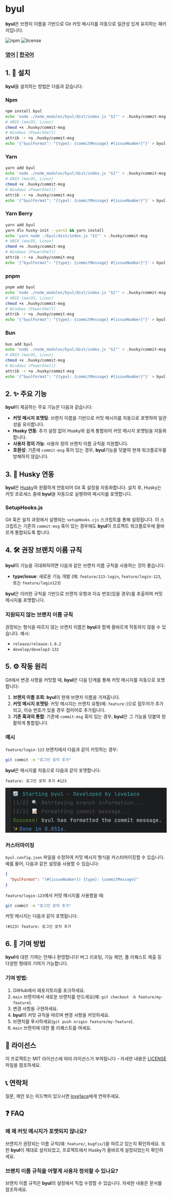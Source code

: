 # byul

**byul**은 브랜치 이름을 기반으로 Git 커밋 메시지를 자동으로 일관성 있게 유지하는 패키지입니다.

![npm](https://img.shields.io/npm/v/byul)
![license](https://img.shields.io/npm/l/byul)

### [영어](README.md) | [한국어](README_KO.md)

## 1. 🚀 설치

**byul**을 설치하는 방법은 다음과 같습니다:

### Npm

```bash
npm install byul
echo 'node ./node_modules/byul/dist/index.js "$1"' > .husky/commit-msg
# UNIX (macOS, Linux)
chmod +x .husky/commit-msg
# Windows (PowerShell)
attrib -r +a .husky/commit-msg
echo '{"byulFormat": "{type}: {commitMessage} #{issueNumber}"}' > byul.config.json
```

### Yarn

```bash
yarn add byul
echo 'node ./node_modules/byul/dist/index.js "$1"' > .husky/commit-msg
# UNIX (macOS, Linux)
chmod +x .husky/commit-msg
# Windows (PowerShell)
attrib -r +a .husky/commit-msg
echo '{"byulFormat": "{type}: {commitMessage} #{issueNumber}"}' > byul.config.json
```

### Yarn Berry

```bash
yarn add byul
yarn dlx husky-init --yarn2 && yarn install
echo 'yarn node ./byul/dist/index.js "$1"' > .husky/commit-msg
# UNIX (macOS, Linux)
chmod +x .husky/commit-msg
# Windows (PowerShell)
attrib -r +a .husky/commit-msg
echo '{"byulFormat": "{type}: {commitMessage} #{issueNumber}"}' > byul.config.json
```

### pnpm

```bash
pnpm add byul
echo 'node ./node_modules/byul/dist/index.js "$1"' > .husky/commit-msg
# UNIX (macOS, Linux)
chmod +x .husky/commit-msg
# Windows (PowerShell)
attrib -r +a .husky/commit-msg
echo '{"byulFormat": "{type}: {commitMessage} #{issueNumber}"}' > byul.config.json
```

### Bun

```bash
bun add byul
echo 'node ./node_modules/byul/dist/index.js "$1"' > .husky/commit-msg
# UNIX (macOS, Linux)
chmod +x .husky/commit-msg
# Windows (PowerShell)
attrib -r +a .husky/commit-msg
echo '{"byulFormat": "{type}: {commitMessage} #{issueNumber}"}' > byul.config.json
```

## 2. ✨ 주요 기능

**byul**이 제공하는 주요 기능은 다음과 같습니다:

- **커밋 메시지 포맷팅**: 브랜치 이름을 기반으로 커밋 메시지를 자동으로 포맷하여 일관성을 유지합니다.
- **Husky 연동**: 추가 설정 없이 Husky와 쉽게 통합되어 커밋 메시지 포맷팅을 자동화합니다.
- **사용자 정의 가능**: 사용자 정의 브랜치 이름 규칙을 지원합니다.
- **호환성**: 기존에 `commit-msg` 훅이 있는 경우, **byul**기능을 덧붙여 현재 워크플로우를 방해하지 않습니다.

## 3. 🔧 Husky 연동

**byul**은 [Husky](https://github.com/typicode/husky)와 원활하게 연동되어 Git 훅 설정을 자동화합니다. 설치 후, Husky는 커밋 프로세스 중에 **byul**을 자동으로 실행하여 메시지를 포맷합니다.

### SetupHooks.js

Git 훅은 설치 과정에서 실행되는 `setupHooks.cjs` 스크립트를 통해 설정됩니다. 이 스크립트는 기존의 `commit-msg` 훅이 있는 경우에도 **byul**이 프로젝트 워크플로우에 올바르게 통합되도록 합니다.

## 4. 🛠️ 권장 브랜치 이름 규칙

**byul**의 기능을 극대화하려면 다음과 같은 브랜치 이름 규칙을 사용하는 것이 좋습니다:

- **type/issue**: 새로운 기능 개발 (예: `feature/123-login`, `feature/login-123`, 또는 `feature/login123`)

**byul**은 이러한 규칙을 기반으로 브랜치 유형과 이슈 번호(있을 경우)를 추출하여 커밋 메시지를 포맷합니다.

### 지원되지 않는 브랜치 이름 규칙

권장되는 형식을 따르지 않는 브랜치 이름은 **byul**과 함께 올바르게 작동하지 않을 수 있습니다. 예시:

- `release/release-1.0.2`
- `develop/develop3-132`

## 5. ⚙️ 작동 원리

Git에서 변경 사항을 커밋할 때, **byul**은 다음 단계를 통해 커밋 메시지를 자동으로 포맷합니다:

1. **브랜치 이름 조회**: **byul**이 현재 브랜치 이름을 가져옵니다.
2. **커밋 메시지 포맷팅**: 커밋 메시지는 브랜치 유형(예: `feature:`)으로 접두어가 추가되고, 이슈 번호가 있을 경우 접미어로 추가됩니다.
3. **기존 훅과의 통합**: 기존에 `commit-msg` 훅이 있는 경우, **byul**은 그 기능을 덧붙여 원활하게 통합됩니다.

### 예시

`feature/login-123` 브랜치에서 다음과 같이 커밋하는 경우:

```bash
git commit -m "로그인 로직 추가"
```

**byul**은 메시지를 자동으로 다음과 같이 포맷합니다:

```
feature: 로그인 로직 추가 #123
```

![img.png](img.png)

### 커스터마이징

`byul.config.json` 파일을 수정하여 커밋 메시지 형식을 커스터마이징할 수 있습니다. 예를 들어, 다음과 같은 설정을 사용할 수 있습니다:

```json
{
  "byulFormat": "(#{issueNumber}) {type}: {commitMessage}"
}
```

`feature/login-123`에서 커밋 메시지를 사용했을 때:

```bash
git commit -m "로그인 로직 추가"
```

커밋 메시지는 다음과 같이 포맷됩니다:

```
(#123) feature: 로그인 로직 추가
```

## 6. 🤝 기여 방법

**byul**에 대한 기여는 언제나 환영합니다! 버그 리포팅, 기능 제안, 풀 리퀘스트 제출 등 다양한 형태의 기여가 가능합니다.

### 기여 방법:

1. GitHub에서 레포지토리를 포크하세요.
2. `main` 브랜치에서 새로운 브랜치를 만드세요(예: `git checkout -b feature/my-feature`).
3. 변경 사항을 구현하세요.
4. **byul**의 커밋 규칙을 따르며 변경 사항을 커밋하세요.
5. 브랜치를 푸시하세요(`git push origin feature/my-feature`).
6. `main` 브랜치에 대한 풀 리퀘스트를 여세요.

## 📜 라이선스

이 프로젝트는 MIT 라이선스에 따라 라이선스가 부여됩니다 - 자세한 내용은 [LICENSE](LICENSE) 파일을 참조하세요.

## 📞 연락처

질문, 제안 또는 피드백이 있으시면 [love1ace](mailto:lovelacedud@gmail.com)에게 연락주세요.

## ❓ FAQ

### 왜 제 커밋 메시지가 포맷되지 않나요?

브랜치가 권장되는 이름 규칙(예: `feature/`, `bugfix/`)을 따르고 있는지 확인하세요. 또한 **byul**이 제대로 설치되었고, 프로젝트에서 Husky가 올바르게 설정되었는지 확인하세요.

### 브랜치 이름 규칙을 어떻게 사용자 정의할 수 있나요?

브랜치 이름 규칙은 **byul**의 설정에서 직접 수정할 수 있습니다. 자세한 내용은 문서를 참조하세요.
